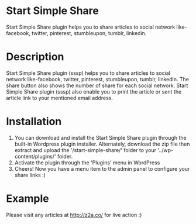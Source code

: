 # Start Simple Share
Start Simple Share plugin helps you to share articles to social network like-facebook, twitter, pinterest, stumbleupon, tumblr, linkedin.

# Description
Start Simple Share plugin (sssp) helps you to share articles to social network like-facebook, twitter, pinterest, stumbleupon, tumblr, linkedin. The share button also shows the number of share for each social network. Start Simple Share plugin (sssp) also enable you to print the article or sent the article link to your mentioned email address.


# Installation
1. You can download and install the Start Simple Share plugin through the built-in Wordpress plugin installer. Alternately, download the zip file then extract and upload the '/start-simple-share/' folder to your '../wp-content/plugins/' folder.
2. Activate the plugin through the 'Plugins' menu in WordPress
3. Cheers! Now you have a menu item to the admin panel to configure your share links :)

# Example
Please visit any articles at http://z2a.co/ for live action :)
